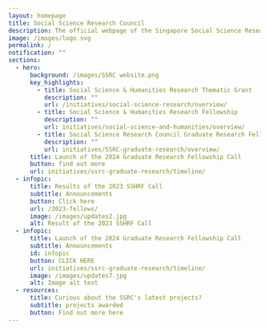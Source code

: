 ```yaml
---
layout: homepage
title: Social Science Research Council
description: The official webpage of the Singapore Social Science Research Council (SSRC).
image: /images/logo.svg
permalink: /
notification: ""
sections:
  - hero:
      background: /images/SSRC website.png
      key_highlights:
        - title: Social Science & Humanities Research Thematic Grant
          description: ""
          url: /initiatives/social-science-research/overview/
        - title: Social Science & Humanities Research Fellowship
          description: ""
          url: initiatives/social-science-and-humanities/overview/
        - title: Social Science Research Council Graduate Research Fellowship
          description: ""
          url: initiatives/SSRC-graduate-research/overview/
      title: Launch of the 2024 Graduate Research Fellowship Call
      button: find out more
      url: initiatives/ssrc-graduate-research/timeline/
  - infopic:
      title: Results of the 2023 SSHRF Call
      subtitle: Announcements
      button: Click here
      url: /2023-fellows/
      image: /images/updates2.jpg
      alt: Result of the 2023 SSHRF Call
  - infopic:
      title: Launch of the 2024 Graduate Research Fellowship Call
      subtitle: Announcements
      id: infopic
      button: CLICK HERE
      url: initiatives/ssrc-graduate-research/timeline/
      image: /images/updates7.jpg
      alt: Image alt text
  - resources:
      title: Curious about the SSRC's latest projects?
      subtitle: projects awarded
      button: Find out more here
---
```

